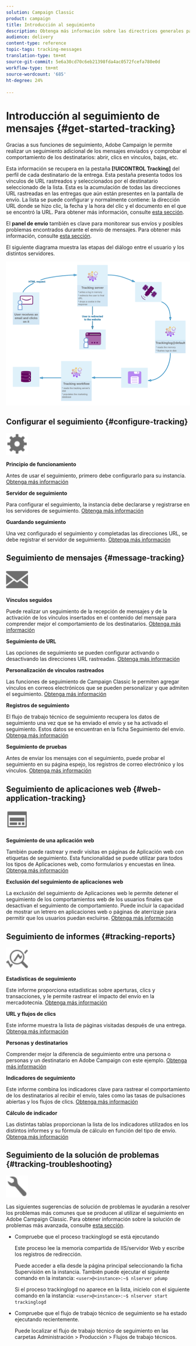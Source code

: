 ```yaml
---
solution: Campaign Classic
product: campaign
title: Introducción al seguimiento
description: Obtenga más información sobre las directrices generales para el seguimiento en Adobe Campaign Classic.
audience: delivery
content-type: reference
topic-tags: tracking-messages
translation-type: tm+mt
source-git-commit: 5e6a30cd70c6eb21398fda4ac0572fcefa780e0d
workflow-type: tm+mt
source-wordcount: '685'
ht-degree: 24%

---
```



# Introducción al seguimiento de mensajes {#get-started-tracking}

Gracias a sus funciones de seguimiento, Adobe Campaign le permite realizar un seguimiento adicional de los mensajes enviados y comprobar el comportamiento de los destinatarios: abrir, clics en vínculos, bajas, etc.

Esta información se recupera en la pestaña **[!UICONTROL Tracking]** del perfil de cada destinatario de la entrega. Esta pestaña presenta todos los vínculos de URL rastreados y seleccionados por el destinatario seleccionado de la lista. Esta es la acumulación de todas las direcciones URL rastreadas en las entregas que aún están presentes en la pantalla de envío. La lista se puede configurar y normalmente contiene: la dirección URL donde se hizo clic, la fecha y la hora del clic y el documento en el que se encontró la URL. Para obtener más información, consulte [esta sección](../../platform/using/editing-a-profile.md#tracking-tab).

El **panel de envío** también es clave para monitorear sus envíos y posibles problemas encontrados durante el envío de mensajes. Para obtener más información, consulte [esta sección](../../delivery/using/delivery-dashboard.md).

El siguiente diagrama muestra las etapas del diálogo entre el usuario y los distintos servidores.

![](assets/tracking-diagram.png)

## Configurar el seguimiento {#configure-tracking}

<img src="assets/do-not-localize/icon-configure.svg" width="60px">

**Principio de funcionamiento**

Antes de usar el seguimiento, primero debe configurarlo para su instancia. [Obtenga más información](../../installation/using/deploying-an-instance.md#operating-principle)

**Servidor de seguimiento**

Para configurar el seguimiento, la instancia debe declararse y registrarse en los servidores de seguimiento. [Obtenga más información](../../installation/using/deploying-an-instance.md#tracking-server)

**Guardando seguimiento**

Una vez configurado el seguimiento y completadas las direcciones URL, se debe registrar el servidor de seguimiento. [Obtenga más información](../../installation/using/deploying-an-instance.md#tracking-configuration#saving-tracking)

## Seguimiento de mensajes {#message-tracking}

<img src="assets/do-not-localize/icon-message-tracking.svg" width="60px">

**Vínculos seguidos**

Puede realizar un seguimiento de la recepción de mensajes y de la activación de los vínculos insertados en el contenido del mensaje para comprender mejor el comportamiento de los destinatarios. [Obtenga más información](../../delivery/using/how-to-configure-tracked-links.md)

**Seguimiento de URL**

Las opciones de seguimiento se pueden configurar activando o desactivando las direcciones URL rastreadas. [Obtenga más información](../../delivery/using/personalizing-url-tracking.md)

**Personalización de vínculos rastreados**

Las funciones de seguimiento de Campaign Classic le permiten agregar vínculos en correos electrónicos que se pueden personalizar y que admiten el seguimiento. [Obtenga más información](../../delivery/using/tracking-personalized-links.md)

**Registros de seguimiento**

El flujo de trabajo técnico de seguimiento recupera los datos de seguimiento una vez que se ha enviado el envío y se ha activado el seguimiento. Estos datos se encuentran en la ficha Seguimiento del envío. [Obtenga más información](../../delivery/using/accessing-the-tracking-logs.md)

**Seguimiento de pruebas**

Antes de enviar los mensajes con el seguimiento, puede probar el seguimiento en su página espejo, los registros de correo electrónico y los vínculos. [Obtenga más información](../../delivery/using/testing-tracking.md)

## Seguimiento de aplicaciones web {#web-application-tracking}

<img src="assets/do-not-localize/icon-web-app.svg" width="60px">

**Seguimiento de una aplicación web**

También puede rastrear y medir visitas en páginas de Aplicación web con etiquetas de seguimiento. Esta funcionalidad se puede utilizar para todos los tipos de Aplicaciones web, como formularios y encuestas en línea. [Obtenga más información](../../web/using/tracking-a-web-application.md)

**Exclusión del seguimiento de aplicaciones web**

La exclusión del seguimiento de Aplicaciones web le permite detener el seguimiento de los comportamientos web de los usuarios finales que desactivan el seguimiento de comportamiento. Puede incluir la capacidad de mostrar un letrero en aplicaciones web o páginas de aterrizaje para permitir que los usuarios puedan excluirse. [Obtenga más información](../../web/using/web-application-tracking-opt-out.md)

## Seguimiento de informes {#tracking-reports}

<img src="assets/do-not-localize/icon_monitor.svg" width="60px">

**Estadísticas de seguimiento**

Este informe proporciona estadísticas sobre aperturas, clics y transacciones, y le permite rastrear el impacto del envío en la mercadotecnia. [Obtenga más información](../../reporting/using/delivery-reports.md#tracking-statistics)

**URL y flujos de clics**

Este informe muestra la lista de páginas visitadas después de una entrega. [Obtenga más información](../../reporting/using/delivery-reports.md#urls-and-click-streams)

**Personas y destinatarios**

Comprender mejor la diferencia de seguimiento entre una persona o personas y un destinatario en Adobe Campaign con este ejemplo. [Obtenga más información](../../reporting/using/person-people-recipients.md)

**Indicadores de seguimiento**

Este informe combina los indicadores clave para rastrear el comportamiento de los destinatarios al recibir el envío, tales como las tasas de pulsaciones abiertas y los flujos de clics. [Obtenga más información](../../reporting/using/delivery-reports.md#tracking-indicators)

**Cálculo de indicador**

Las distintas tablas proporcionan la lista de los indicadores utilizados en los distintos informes y su fórmula de cálculo en función del tipo de envío. [Obtenga más información](../../reporting/using/indicator-calculation.md)

## Seguimiento de la solución de problemas {#tracking-troubleshooting}

<img src="assets/do-not-localize/icon-troubleshooting.svg" width="60px">

Las siguientes sugerencias de solución de problemas le ayudarán a resolver los problemas más comunes que se producen al utilizar el seguimiento en Adobe Campaign Classic. Para obtener información sobre la solución de problemas más avanzada, consulte [esta sección](../../delivery/using/tracking-troubleshooting.md).

* Compruebe que el proceso trackinglogd se está ejecutando

   Este proceso lee la memoria compartida de IIS/servidor Web y escribe los registros de redirección.

   Puede acceder a ella desde la página principal seleccionando la ficha Supervisión en la instancia. También puede ejecutar el siguiente comando en la instancia: `<user>@<instance>:~$ nlserver pdump`

   Si el proceso trackinglogd no aparece en la lista, inícielo con el siguiente comando en la instancia: `<user>@<instance>:~$ nlserver start trackinglogd`

* Compruebe que el flujo de trabajo técnico de seguimiento se ha estado ejecutando recientemente.

   Puede localizar el flujo de trabajo técnico de seguimiento en las carpetas Administración > Producción > Flujos de trabajo técnicos.

